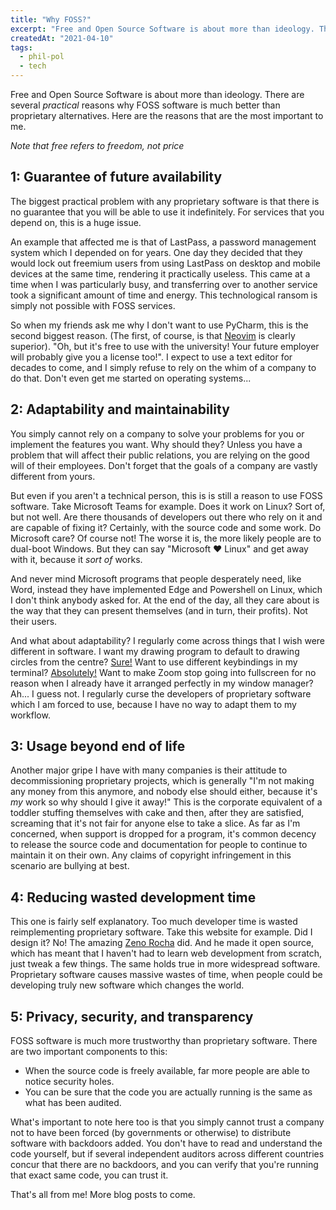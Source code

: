 ```yaml
---
title: "Why FOSS?"
excerpt: "Free and Open Source Software is about more than ideology. There are several practical reasons why FOSS software is much better than proprietary alternatives."
createdAt: "2021-04-10"
tags:
  - phil-pol
  - tech
---
```


Free and Open Source Software is about more than ideology. There are several
*practical* reasons why FOSS software is much better than proprietary
alternatives. Here are the reasons that are the most important to me.

*Note that free refers to freedom, not price*

## 1: Guarantee of future availability

The biggest practical problem with any proprietary software is that there is no
guarantee that you will be able to use it indefinitely. For services that you
depend on, this is a huge issue.

An example that affected me is that of LastPass, a password management system
which I depended on for years. One day they decided that they would lock out
freemium users from using LastPass on desktop and mobile devices at the same
time, rendering it practically useless. This came at a time when I was
particularly busy, and transferring over to another service took a significant
amount of time and energy. This technological ransom is simply not possible
with FOSS services.

So when my friends ask me why I don't want to use PyCharm, this is the second
biggest reason. (The first, of course, is that
[Neovim](https://github.com/neovim/neovim) is clearly superior). "Oh, but it's
free to use with the university! Your future employer will probably give you a
license too!". I expect to use a text editor for decades to come, and I simply
refuse to rely on the whim of a company to do that. Don't even get me
started on operating systems...

## 2: Adaptability and maintainability

You simply cannot rely on a company to solve your problems for you or implement
the features you want. Why should they? Unless you have a problem that will
affect their public relations, you are relying on the good will of their
employees. Don't forget that the goals of a company are vastly different from
yours.

But even if you aren't a technical person, this is is still a reason to use
FOSS software. Take Microsoft Teams for example. Does it work on Linux? Sort
of, but not well. Are there thousands of developers out there who rely on it
and are capable of fixing it? Certainly, with the source code and some work. Do
Microsoft care? Of course not! The worse it is, the more likely people are to
dual-boot Windows. But they can say "Microsoft ♥ Linux" and get away with it,
because it *sort of* works.

And never mind Microsoft programs that people desperately need, like Word,
instead they have implemented Edge and Powershell on Linux, which I don't think
anybody asked for. At the end of the day, all they care about is the way that
they can present themselves (and in turn, their profits). Not their users.

And what about adaptability? I regularly come across things that I wish were
different in software. I want my drawing program to default to drawing circles
from the centre? [Sure!](https://github.com/eleanor-clifford/xournalpp) Want to use
different keybindings in my terminal?
[Absolutely!](https://github.com/jeffreytse/zsh-vi-mode/pull/89) Want to make
Zoom stop going into fullscreen for no reason when I already have it arranged
perfectly in my window manager? Ah... I guess not. I regularly curse the
developers of proprietary software which I am forced to use, because I have no
way to adapt them to my workflow.

## 3: Usage beyond end of life

Another major gripe I have with many companies is their attitude to
decommissioning proprietary projects, which is generally "I'm not making any
money from this anymore, and nobody else should either, because it's *my* work
so why should I give it away!" This is the corporate equivalent of a toddler
stuffing themselves with cake and then, after they are satisfied, screaming
that it's not fair for anyone else to take a slice. As far as I'm concerned,
when support is dropped for a program, it's common decency to release the
source code and documentation for people to continue to maintain it on their
own. Any claims of copyright infringement in this scenario are bullying at
best.

## 4: Reducing wasted development time

This one is fairly self explanatory. Too much developer time is wasted
reimplementing proprietary software. Take this website for example. Did I
design it? No! The amazing [Zeno Rocha](https://zenorocha.com) did. And he
made it open source, which has meant that I haven't had to learn web
development from scratch, just tweak a few things. The same holds true in
more widespread software. Proprietary software causes massive wastes of
time, when people could be developing truly new software which changes the
world.

## 5: Privacy, security, and transparency

FOSS software is much more trustworthy than proprietary software. There are two
important components to this:

- When the source code is freely available, far more people are able to notice
  security holes.
- You can be sure that the code you are actually running is the same as what
  has been audited.

What's important to note here too is that you simply cannot trust a company not
to have been forced (by governments or otherwise) to distribute software with
backdoors added. You don't have to read and understand the code yourself, but
if several independent auditors across different countries concur that there
are no backdoors, and you can verify that you're running that exact same code,
you can trust it.

That's all from me! More blog posts to come.
